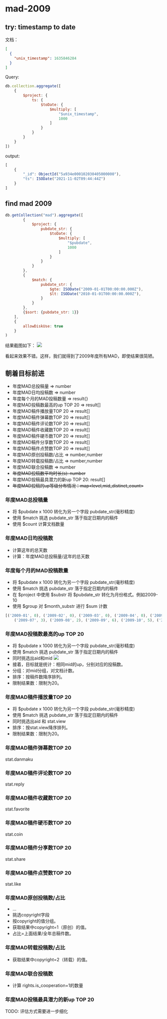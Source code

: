 # mad-2009

## try: timestamp to date

文档：

```json
[
  {
    "unix_timestamp": 1635846284
  }
]
```

Query:

```js
db.collection.aggregate([
    {
        $project: {
            ts: {
                $toDate: {
                    $multiply: [
                        "$unix_timestamp",
                        1000
                    ]
                }
            }
        }
    }
])
```

output:

```js
[
    {
        "_id": ObjectId("5a934e000102030405000000"),
        "ts": ISODate("2021-11-02T09:44:44Z")
    }
]
```

## find mad 2009

```js
db.getCollection("mad").aggregate([
        {
            $project: {
                pubdate_str: {
                    $toDate: {
                        $multiply: [
                            "$pubdate",
                            1000
                        ]
                    }
                }
            }
        },
        {
            $match: {
                pubdate_str: {
                    $gte: ISODate("2009-01-01T00:00:00.000Z"),
                    $lt: ISODate("2010-01-01T00:00:00.000Z"),
                }
            }
        },
        {$sort: {pubdate_str: 1}}
    ],
    {
        allowDiskUse: true
    }
)
```

结果截图如下：
![](./assets/filter_mad_2009.png)

看起来效果不错。这样，我们就得到了2009年度所有MAD，即使结果很简陋。

## 朝着目标前进

- 年度MAD总投稿量 => number
- 年度MAD日均投稿数 => number
- 年度每个月的MAD投稿数量 => result{}
- 年度MAD投稿数最高的up TOP 20 => result[]
- 年度MAD稿件播放量TOP 20 => result[]
- 年度MAD稿件弹幕数TOP 20 => result[]
- 年度MAD稿件评论数TOP 20 => result[]
- 年度MAD稿件收藏数TOP 20 => result[]
- 年度MAD稿件硬币数TOP 20 => result[]
- 年度MAD稿件分享数TOP 20 => result[]
- 年度MAD稿件点赞数TOP 20 => result[]
- 年度MAD原创投稿数/占比 => number,number
- 年度MAD转载投稿数/占比 => number,number
- 年度MAD联合投稿数 => number
- ~~年度MAD投稿数平均时长(s): number~~
- 年度MAD投稿最具潜力的新up TOP 20: result[]
- ~~年度MAD投稿的up等级分布情况：map<level,mid_distinct_count>~~

### 年度MAD总投稿量

- 将 $pubdate x 1000 转化为另一个字段 pubdate_str(毫秒精度)
- 使用 $match 挑选 pubdate_str 落于指定日期内的稿件
- 使用 $count 计算文档数量

### 年度MAD日均投稿数

- 计算这年的总天数
- 计算：年度MAD总投稿量/这年的总天数

### 年度每个月的MAD投稿数量

- 将 $pubdate x 1000 转化为另一个字段 pubdate_str(毫秒精度)
- 使用 $match 挑选 pubdate_str 落于指定日期内的稿件
- 在 $project 中使用 $substr 将 $pubdate_str 转化为月份格式。例如2009-10
- 使用 $group 对 $month_substr 进行 $sum 计数

```js
[('2009-01', 0), ('2009-02', 0), ('2009-03', 0), ('2009-04', 0), ('2009-05', 0), ('2009-06', 0),
    ('2009-07', 3), ('2009-08', 2), ('2009-09', 6), ('2009-10', 5), ('2009-11', 4), ('2009-12', 3)]
```

### 年度MAD投稿数最高的up TOP 20

- 将 $pubdate x 1000 转化为另一个字段 pubdate_str(毫秒精度)
- 使用 $match 挑选 pubdate_str 落于指定日期内的稿件
- 同时挑选出aid和mid
  ![](./assets/pubdate-aid-mid.png)
- 接着，目标就是统计：相同mid的up，分别对应的投稿数。
- 分组：对mid分组，对文档计数。
- 排序：按稿件数降序排列。
- 限制结果数：限制为20。

### 年度MAD稿件播放量TOP 20

- 将 $pubdate x 1000 转化为另一个字段 pubdate_str(毫秒精度)
- 使用 $match 挑选 pubdate_str 落于指定日期内的稿件
- 同时挑选出aid 和 stat.view
- 排序：按stat.view降序排列。
- 限制结果数：限制为20。

### 年度MAD稿件弹幕数TOP 20

stat.danmaku

### 年度MAD稿件评论数TOP 20

stat.reply

### 年度MAD稿件收藏数TOP 20

stat.favorite

### 年度MAD稿件硬币数TOP 20

stat.coin

### 年度MAD稿件分享数TOP 20

stat.share

### 年度MAD稿件点赞数TOP 20

stat.like

### 年度MAD原创投稿数/占比

- ...
- 挑选copyright字段
- 按copyright的值分组。
- 获取结果中copyright=1（原创）的值。
- 占比=上面结果/全年总稿件数。

### 年度MAD转载投稿数/占比

- 获取结果中copyright=2（转载）的值。

### 年度MAD联合投稿数

- 计算 rights.is_cooperation=1的数量

### 年度MAD投稿最具潜力的新up TOP 20

TODO: 评估方式需要进一步细化